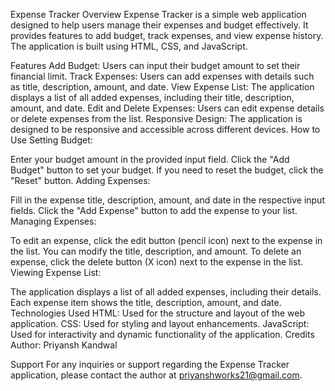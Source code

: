 Expense Tracker
Overview
Expense Tracker is a simple web application designed to help users manage their expenses and budget effectively. It provides features to add budget, track expenses, and view expense history. The application is built using HTML, CSS, and JavaScript.

Features
Add Budget: Users can input their budget amount to set their financial limit.
Track Expenses: Users can add expenses with details such as title, description, amount, and date.
View Expense List: The application displays a list of all added expenses, including their title, description, amount, and date.
Edit and Delete Expenses: Users can edit expense details or delete expenses from the list.
Responsive Design: The application is designed to be responsive and accessible across different devices.
How to Use
Setting Budget:

Enter your budget amount in the provided input field.
Click the "Add Budget" button to set your budget.
If you need to reset the budget, click the "Reset" button.
Adding Expenses:

Fill in the expense title, description, amount, and date in the respective input fields.
Click the "Add Expense" button to add the expense to your list.
Managing Expenses:

To edit an expense, click the edit button (pencil icon) next to the expense in the list. You can modify the title, description, and amount.
To delete an expense, click the delete button (X icon) next to the expense in the list.
Viewing Expense List:

The application displays a list of all added expenses, including their details.
Each expense item shows the title, description, amount, and date.
Technologies Used
HTML: Used for the structure and layout of the web application.
CSS: Used for styling and layout enhancements.
JavaScript: Used for interactivity and dynamic functionality of the application.
Credits
Author: Priyansh Kandwal

Support
For any inquiries or support regarding the Expense Tracker application, please contact the author at priyanshworks21@gmail.com.
